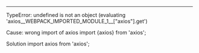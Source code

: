 -------------------------------
TypeError: undefined is not an object (evaluating 'axios__WEBPACK_IMPORTED_MODULE_1__["axios"].get')

Cause: wrong import of axios
import {axios} from 'axios';

Solution
import axios from 'axios';
